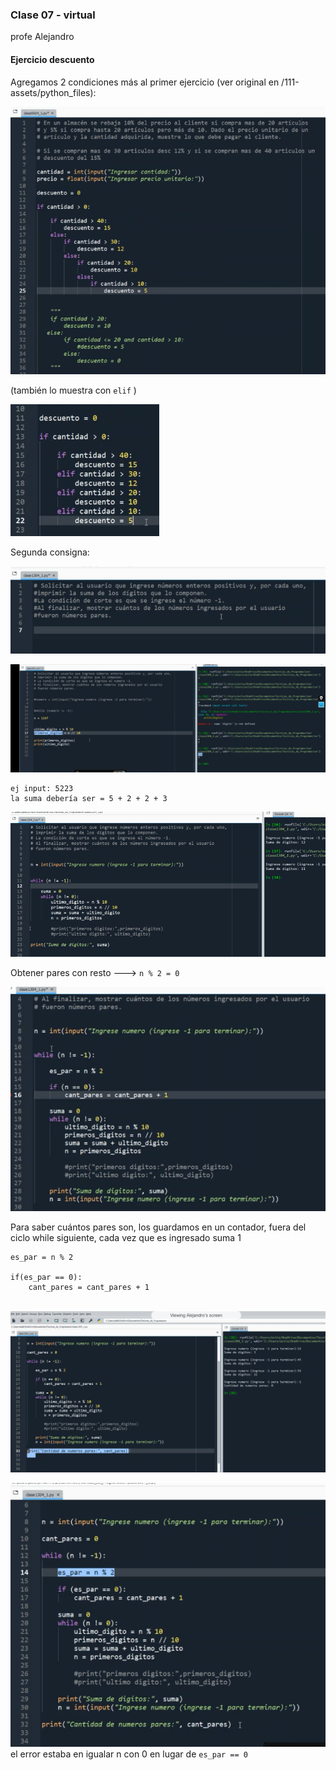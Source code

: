 ### Clase 07 - virtual
profe Alejandro

#### Ejercicio descuento
Agregamos 2 condiciones más al primer ejercicio (ver original en /111-assets/python_files):

![](111-assets/ppt-24-tecnicas.png)

(también lo muestra con `elif` )

![](111-assets/ppt-25-tecnicas.png)

Segunda consigna:

![](111-assets/ppt-26-tecnicas.png)

![](111-assets/ppt-27-tecnicas.png)

```
ej input: 5223
la suma debería ser = 5 + 2 + 2 + 3
```

![](111-assets/ppt-28-tecnicas.png)

Obtener pares con resto --->  `n % 2 = 0`

![](111-assets/ppt-29-tecnicas.png)

Para saber cuántos pares son, los guardamos en un contador, fuera del ciclo while siguiente, cada vez que es ingresado suma 1

```
es_par = n % 2

if(es_par == 0):
	cant_pares = cant_pares + 1
	
```

![](111-assets/ppt-30-tecnicas.png)

![](111-assets/ppt-31-tecnicas.png)
el error estaba en igualar n con 0 en lugar de `es_par == 0`